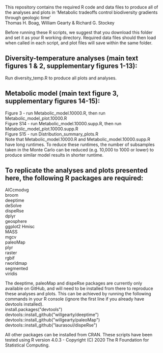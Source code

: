 This repository contains the required R code and data files to produce all of the analyses and plots in ‘Metabolic tradeoffs control biodiversity gradients through geologic time’   
Thomas H. Boag, William Gearty & Richard G. Stockey  
  
Before running these R scripts, we suggest that you download this folder and set it as your R working directory. Required data files should then load when called in each script, and plot files will save within the same folder.  

## Diversity-temperature analyses (main text figures 1 & 2, supplementary figures 1-13):  
Run diversity_temp.R to produce all plots and analyses.  

## Metabolic model (main text figure 3, supplementary figures 14-15):  
Figure 3 - run Metabolic_model.10000.R, then run Metabolic_model_plot.10000.R  
Figure S14 - run Metabolic_model.10000.supp.R, then run Metabolic_model_plot.10000.supp.R  
Figure S15 - run Distribution_summary_plots.R  
Note that Metabolic_model.10000.R and Metabolic_model.10000.supp.R have long runtimes. To reduce these runtimes, the number of subsamples taken in the Monte Carlo can be reduced (e.g. 10,000 to 1000 or lower) to produce similar model results in shorter runtime. 

## To replicate the analyses and plots presented here, the following R packages are required:  
AICcmodvg  
broom  
deeptime  
deSolve  
dispeRse  
dplyr  
geosphere   
ggplot2 
Hmisc  
MASS  
mgcv  
paleoMap  
plyr  
raster  
rgbif  
rworldmap  
segmented  
viridis  

The deeptime, paleoMap and dispeRse packages are currently only available on GitHub, and will need to be installed from there to reproduce
these analyses and plots. This can be achieved by running the following commands in your R console (ignore the first line 
if you already have devtools installed).  
install.packages("devtools")  
devtools::install_github("willgearty/deeptime")  
devtools::install_github("willgearty/paleoMap")  
devtools::install_github("laurasoul/dispeRse")  
  
  
All other packages can be installed from CRAN. These scripts have been tested using R version 4.0.3 - 
Copyright (C) 2020 The R Foundation for Statistical Computing.
